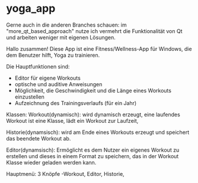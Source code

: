 # yoga_app
Gerne auch in die anderen Branches schauen: 
im "more_qt_based_approach" nutze ich vermehrt die Funktionalität von Qt und arbeiten weniger mit eigenen Lösungen.

Hallo zusammen!
Diese App ist eine Fitness/Wellness-App für Windows, die dem Benutzer hilft, Yoga zu trainieren.

Die Hauptfunktionen sind:
- Editor für eigene Workouts
- optische und auditive Anweisungen
- Möglichkeit, die Geschwindigkeit und die Länge eines Workouts einzustellen
- Aufzeichnung des Trainingsverlaufs (für ein Jahr)

Klassen: 
Workout(dynamisch):
wird dynamisch erzeugt, eine laufendes Workout ist eine Klasse, lädt ein Workout zur Laufzeit, 

Historie(dynamsisch):
wird am Ende eines Workouts erzeugt und speichert das beendete Workout ab.

Editor(dynamsisch):
Ermöglicht es dem Nutzer ein eigenes Workout zu erstellen und dieses in einem Format zu speichern, 
das in der Workout Klasse wieder geladen werden kann.

Hauptmenü:
3 Knöpfe -Workout, Editor, Historie, 

